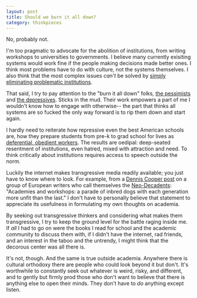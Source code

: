 ```yaml
---
layout: post
title: Should we burn it all down?
category: thinkpieces
---
```


No, probably not.

I'm too pragmatic to advocate for the abolition of institutions, from writing workshops to universities to governments. I believe many currently exisiting systems would work fine if the people making decisions made better ones. I think most problems have to do with culture, not the systems themselves. I also think that the most complex issues _can't_ be solved by [simply eliminating problematic institutions](https://www.currentaffairs.org/2018/04/complexity-and-criminal-justice). 

That said, I try to pay attention to the "burn it all down" folks, [the pessimists](https://benjaminstudebaker.com/2018/04/20/kanyes-return-to-twitter-and-liberalisms-love-affair-with-fear/#more-3871) and [the depressives](http://k-punk.org/). Sticks in the mud. Their work empowers a part of me I wouldn't know how to engage with otherwise-- the part that thinks all systems are so fucked the only way forward is to rip them down and start again.

I hardly need to reiterate how repressive even the best American schools are, how they prepare students from pre-k to grad school for lives as [deferential, obedient workers](http://www.wbur.org/artery/2017/11/07/kids-these-days-review). The results are oedipal: deep-seated resentment of institutions, even hatred, mixed with attraction and need. To think critically about institutions requires access to speech outside the norm. 

Luckily the internet makes transgressive media readily available; you just have to know where to look. For example, from a [Dennis Cooper post](https://denniscooperblog.com/the-neo-decadents-present-drowning-in-beauty-a-neo-decadence-day/) on a group of European writers who call themselves the [Neo-Decadents](http://www.snugglybooks.co.uk/special-offers/): "Academies and workshops: a parade of inbred dogs with each generation more unfit than the last." I don't have to personally believe that statement to appreciate its usefulness in formulating my own thoughts on academia.

By seeking out transgressive thinkers and considering what makes them transgressive, I try to keep the ground level for the battle raging inside me. If _all_ I had to go on were the books I read for school and the academic community to discuss them with, if I didn't have the internet, rad friends, and an interest in the taboo and the untrendy, I might think that the decorous center was all there is. 

It's not, though. And the same is true outside academia. Anywhere there is cultural orthodoxy there are people who could look beyond it but don't. It's worthwhile to constantly seek out whatever is weird, risky, and different, and to gently but firmly prod those who don't want to believe that there is anything else to open their minds. They don't have to _do_ anything except listen. 